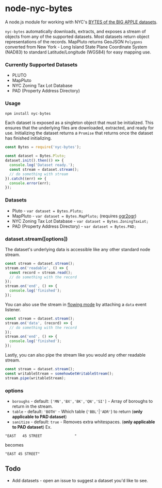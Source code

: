 node-nyc-bytes
==============

A node.js module for working with NYC's [BYTES of the BIG APPLE datasets](http://www.nyc.gov/html/dcp/html/bytes/applbyte.shtml).

`nyc-bytes` automatically downloads, extracts, and exposes a stream of objects from any of the supported datasets. Most datasets return object representations of the records. MapPluto returns GeoJSON `Polygons` converted from New York - Long Island State Plane Coordinate System (NAD83) to standard Latitude/Longitude (WGS84) for easy mapping use.

### Currently Supported Datasets
* PLUTO
* MapPluto
* NYC Zoning Tax Lot Database
* PAD (Property Address Directory)

### Usage

```js
npm install nyc-bytes
```

Each dataset is exposed as a singleton object that must be initialized. This ensures that the underlying files are downloaded, extracted, and ready for use. Initializing the dataset returns a `Promise` that returns once the dataset has finished initializing.
```js
const Bytes = require('nyc-bytes');

const dataset = Bytes.Pluto;
dataset.init().then(() => {
  console.log('Dataset ready.');
  const stream = dataset.stream();
  // do something with stream
}).catch((err) => {
  console.error(err);
});
```

### Datasets
* Pluto - `var dataset = Bytes.Pluto;`
* MapPluto - `var dataset = Bytes.MapPluto;` (requires [ogr2ogr](http://trac.osgeo.org/gdal/wiki/DownloadingGdalBinaries))
* NYC Zoning Tax Lot Database - `var dataset = Bytes.ZoningTaxLot;`
* PAD (Property Address Directory) - `var dataset = Bytes.PAD;`

### dataset.stream([options])

The dataset's underlying data is accessible like any other standard node stream.

```js
const stream = dataset.stream();
stream.on('readable', () => {
  const record = stream.read();
  // do something with the record
});
stream.on('end', () => {
  console.log('finished');
});
```

You can also use the stream in [flowing mode](http://nodejs.org/api/stream.html#stream_event_data) by attaching a `data` event listener.

```js
const stream = dataset.stream();
stream.on('data', (record) => {
  // do something with the record
});
stream.on('end', () => {
  console.log('finished');
});
```

Lastly, you can also pipe the stream like you would any other readable stream.

```js
const stream = dataset.stream();
const writableStream = somehowGetWritableStream();
stream.pipe(writableStream);
```

### options

* `boroughs` - default: `['MN','BX','BK','QN','SI']` - Array of boroughs to return in the stream.
* `table` - default: `'BOTH'` - Which table (`'BBL'`|`'ADR'`) to return (**only applicable to PAD dataset**)
* `sanitize` - default: `true` - Removes extra whitespaces. (**only applicable to PAD dataset**) Ex.
```
"EAST   45 STREET               "
```
becomes
```
"EAST 45 STREET"
```

## Todo
* Add datasets - open an issue to suggest a dataset you'd like to see.
